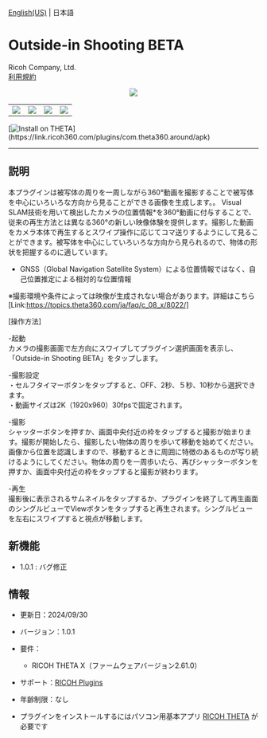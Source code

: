 [English(US)](README.md) | 日本語

# Outside-in Shooting BETA
Ricoh Company, Ltd.  
[利用規約](https://theta360.com/en/legal/terms_of_use_plugins/)

<div align="center">
 <img src="1.png">

 <table>
  <tr>
   <td><img src="2.png"></td>
   <td><img src="3.png"></td>
   <td><img src="/resources/common/img/noimg.png"></td>
   <td><img src="/resources/common/img/noimg.png"></td>
  </tr>
 </table>
</div>

[![Install on THETA](https://assets.ricoh360.com/image/upload/v1/front/theta/install-button.svg?)](https://link.ricoh360.com/plugins/com.theta360.around/apk)

***

## 説明
本プラグインは被写体の周りを一周しながら360°動画を撮影することで被写体を中心にいろいろな方向から見ることができる画像を生成します。。 Visual SLAM技術を用いて検出したカメラの位置情報*を360°動画に付与することで、従来の再生方法とは異なる360°の新しい映像体験を提供します。撮影した動画をカメラ本体で再生するとスワイプ操作に応じてコマ送りするようにして見ることができます。被写体を中心にしていろいろな方向から見られるので、物体の形状を把握するのに適しています。  

* GNSS（Global Navigation Satellite System）による位置情報ではなく、自己位置推定による相対的な位置情報  

※撮影環境や条件によっては映像が生成されない場合があります。詳細はこちら[Link:https://topics.theta360.com/ja/faq/c_08_x/8022/]  


[操作方法]  

-起動  
カメラの撮影画面で左方向にスワイプしてプラグイン選択画面を表示し、「Outside-in Shooting BETA」をタップします。  

-撮影設定  
・セルフタイマーボタンをタップすると、OFF、2秒、５秒、10秒から選択できます。  
・動画サイズは2K（1920x960）30fpsで固定されます。  

-撮影  
シャッターボタンを押すか、画面中央付近の枠をタップすると撮影が始まります。撮影が開始したら、撮影したい物体の周りを歩いて移動を始めてください。画像から位置を認識しますので、移動するときに周囲に特徴のあるものが写り続けるようにしてください。物体の周りを一周歩いたら、再びシャッターボタンを押すか、画面中央付近の枠をタップすると撮影が終わります。  


-再生  
撮影後に表示されるサムネイルをタップするか、プラグインを終了して再生画面のシングルビューでViewボタンをタップすると再生されます。シングルビューを左右にスワイプすると視点が移動します。  

## 新機能
  * 1.0.1 : バグ修正  

## 情報
  * 更新日：2024/09/30
  * バージョン：1.0.1
  * 要件：
    * RICOH THETA X（ファームウェアバージョン2.61.0）
  * サポート：[RICOH Plugins](https://support.theta360.com/ja/)
  * 年齢制限：なし

* プラグインをインストールするにはパソコン用基本アプリ [RICOH THETA](https://support-theta.ricoh360.com/app-download) が必要です
